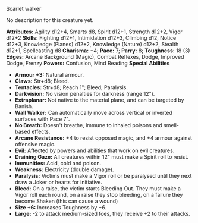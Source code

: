 Scarlet walker

No description for this creature yet.

**Attributes:** Agility d12+4, Smarts d8, Spirit d12+1, Strength d12+2,
Vigor d12+2
**Skills:** Fighting d12+1, Intimidation d12+3, Climbing d12, Notice
d12+3, Knowledge (Planes) d12+2, Knowledge (Nature) d12+2, Stealth
d12+1, Spellcasting d8
**Charisma:** +4; **Pace:** 7; **Parry:** 8; **Toughness:** 18 (3)
**Edges:** Arcane Background (Magic), Combat Reflexes, Dodge, Improved
Dodge, Frenzy
**Powers:** Confusion, Mind Reading
**Special Abilities**
- **Armour +3:** Natural armour.
- **Claws:** Str+d8; Bleed.
- **Tentacles:** Str+d8; Reach 1"; Bleed; Paralysis.
- **Darkvision:** No vision penalties for darkness (range 12").
- **Extraplanar:** Not native to the material plane, and can be targeted
by Banish.
- **Wall Walker:** Can automatically move across vertical or inverted
surfaces with Pace 7".
- **No Breath:** Doesn't breathe, immune to inhaled poisons and
smell-based effects.
- **Arcane Resistance:** +4 to resist opposed magic, and +4 armour
against offensive magic.
- **Evil:** Affected by powers and abilities that work on evil
creatures.
- **Draining Gaze:** All creatures within 12" must make a Spirit roll
to resist.
- **Immunities:** Acid, cold and poison.
- **Weakness:** Electricity (double damage).
- **Paralysis:** Victims must make a Vigor roll or be paralysed until
they next draw a Joker or hearts for initiative.
- **Bleed:** On a raise, the victim starts Bleeding Out. They must make
a Vigor roll each round, on a raise they stop bleeding, on a failure
they become Shaken (this can cause a wound)
- **Size +6:** Increases Toughness by +6.
- **Large:** -2 to attack medium-sized foes, they receive +2 to their
attacks.

